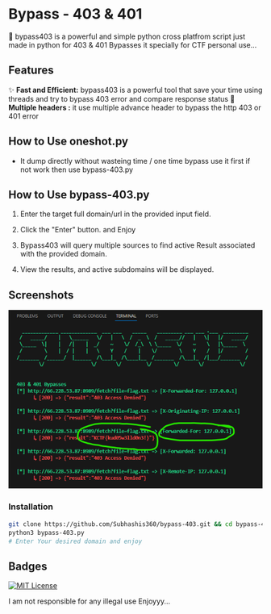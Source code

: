 # Bypass - 403 & 401
🚀 bypass403 is a powerful and simple python cross platfrom script just made in python for 403 &amp; 401 Bypasses it specially for CTF personal use...

## Features

✨ **Fast and Efficient:** bypass403 is a powerful tool that save your time using threads and try to bypass 403 error and compare response status
🔎 **Multiple headers :** it use multiple advance header to bypass the http 403 or 401 error

## How to Use oneshot.py

- It dump directly without wasteing time / one time bypass use it first if not work then use bypass-403.py

## How to Use bypass-403.py

1. Enter the target full domain/url in the provided input field.

2. Click the "Enter" button. and Enjoy

3. Bypass403 will query multiple sources to find active Result associated with the provided domain.

4. View the results, and active subdomains will be displayed.

## Screenshots

![Screenshot](https://github.com/Subhashis360/bypass-403/blob/main/proof.png)

### Installation

```bash
git clone https://github.com/Subhashis360/bypass-403.git && cd bypass-403
python3 bypass-403.py
# Enter Your desired domain and enjoy
```
## Badges

[![MIT License](https://img.shields.io/badge/License-MIT-green.svg)](https://choosealicense.com/licenses/mit/)

I am not responsible for any illegal use Enjoyyy...
